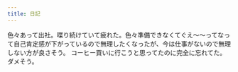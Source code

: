 ```yaml
---
title: 日記
---
```


色々あって出社。喋り続けていて疲れた。色々準備できなくてぐえ～～ってなって自己肯定感が下がっているので無理したくなったが、今は仕事がないので無理しない方が良さそう。
コーヒー買いに行こうと思ってたのに完全に忘れてた。ダメそう。